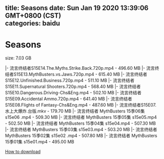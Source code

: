 
title: Seasons
date: Sun Jan 19 2020 13:39:06 GMT+0800 (CST)    
categories: baidu
---

# Seasons
size: 7.03 GB
 
 
|- 流言终结者S15E14.The.Myths.Strike.Back.720p.mp4 - 496.60 MB
|- 流言终结者S15E13.MythBusters.vs.Jaws.720p.mp4 - 615.40 MB
|- 流言终结者S15E12.Unfinished.Business.720p.mp4 - 511.10 MB
|- 流言终结者S15E11.Supernatural Shooters.720p.mp4 - 568.40 MB
|- 流言终结者S15E10.Dangerous.Driving-Chs&Eng.mp4 - 502.10 MB
|- 流言终结者S15E09.Accidental Ammo.720p.mp4 - 641.40 MB
|- 流言终结者S15E08.Flights of Fantasy-Chs&Eng.mp4 - 487.60 MB
|- 流言终结者S15E07.水上大爆炸.台版.mkv - 179.70 MB
|- 流言终结者 MythBusters 15季06集 s15e06 .mp4 - 509.30 MB
|- 流言终结者 MythBusters 15季05集 s15e05.mp4 - 502.50 MB
|- 流言终结者 MythBusters 15季04集 s15e04.mp4 - 507.30 MB
|- 流言终结者 MythBusters 15季03集 s15e03.mp4 - 503.20 MB
|- 流言终结者 MythBusters 15季02集 s15e02 .mp4 - 507.80 MB
|- 流言终结者 MythBusters 15季01集 s15e01.mp4 - 495.00 MB

[How to download](https://bpcam.bemobtrk.com/go/2ceec3aa-1ca2-46d6-b9ff-aaa5c184517c?jno=912)